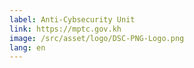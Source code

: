 ```yaml
---
label: Anti-Cybsecurity Unit
link: https://mptc.gov.kh
image: /src/asset/logo/DSC-PNG-Logo.png
lang: en
---
```

